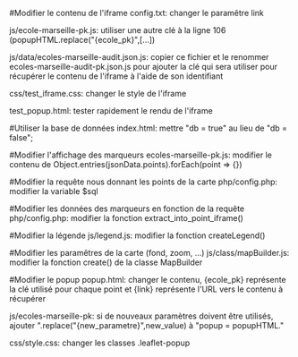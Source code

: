 #Modifier le contenu de l'iframe
config.txt: changer le paramêtre link

js/ecole-marseille-pk.js: utiliser une autre clé à la ligne 106 (popupHTML.replace("{ecole_pk}",[...])

js/data/ecoles-marseille-audit.json.js: copier ce fichier et le renommer ecoles-marseille-audit-pk.json.js pour ajouter la clé qui sera utiliser pour récupérer le contenu de l'iframe à l'aide de son identifiant

css/test_iframe.css: changer le style de l'iframe

test_popup.html: tester rapidement le rendu de l'iframe

#Utiliser la base de données
index.html: mettre "db = true" au lieu de "db = false";

#Modifier l'affichage des marqueurs
ecoles-marseille-pk.js: modifier le contenu de Object.entries(jsonData.points).forEach(point => {})

#Modifier la requête nous donnant les points de la carte
php/config.php: modifier la variable $sql

#Modifier les données des marqueurs en fonction de la requête
php/config.php: modifier la fonction extract_into_point_iframe()

#Modifier la légende
js/legend.js: modifier la fonction createLegend()

#Modifier les paramêtres de la carte (fond, zoom, ...)
js/class/mapBuilder.js: modifier la fonction create() de la classe MapBuilder

#Modifier le popup
popup.html: changer le contenu, {ecole_pk} représente la clé utilisé pour chaque point et {link} représente l'URL vers le contenu à récupérer

js/ecoles-marseille-pk: si de nouveaux paramètres doivent être utilisés, ajouter ".replace("{new_parametre}",new_value) à "popup = popupHTML."

css/style.css: changer les classes .leaflet-popup